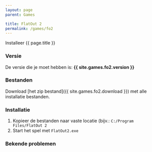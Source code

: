 ```yaml
---
layout: page
parent: Games

title: FlatOut 2
permalink: /games/fo2
---
```


Installeer {{ page.title }}

### Versie

De versie die je moet hebben is: **{{ site.games.fo2.version }}**

### Bestanden

Download [het zip bestand]({{ site.games.fo2.download }}) met alle
installatie bestanden.

### Installatie

1. Kopieer de bestanden naar vaste locatie (bijv.: `C:/Program Files/FlatOut 2`
2. Start het spel met `FlatOut2.exe`

### Bekende problemen
